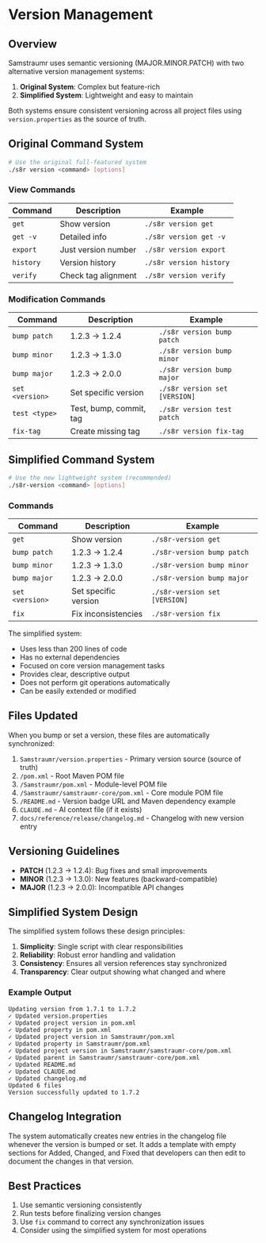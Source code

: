 <!--
Copyright (c) 2025 Eric C. Mumford (@heymumford)

This software was developed with analytical assistance from AI tools 
including Claude 3.7 Sonnet, Claude Code, and Google Gemini Deep Research,
which were used as paid services. All intellectual property rights 
remain exclusively with the copyright holder listed above.

Licensed under the Mozilla Public License 2.0
-->


# Version Management

## Overview

Samstraumr uses semantic versioning (MAJOR.MINOR.PATCH) with two alternative version management systems:

1. **Original System**: Complex but feature-rich
2. **Simplified System**: Lightweight and easy to maintain

Both systems ensure consistent versioning across all project files using `version.properties` as the source of truth.

## Original Command System

```bash
# Use the original full-featured system
./s8r version <command> [options]
```

### View Commands

| Command | Description | Example |
|---------|-------------|---------|
| `get` | Show version | `./s8r version get` |
| `get -v` | Detailed info | `./s8r version get -v` |
| `export` | Just version number | `./s8r version export` |
| `history` | Version history | `./s8r version history` |
| `verify` | Check tag alignment | `./s8r version verify` |

### Modification Commands

| Command | Description | Example |
|---------|-------------|---------|
| `bump patch` | 1.2.3 → 1.2.4 | `./s8r version bump patch` |
| `bump minor` | 1.2.3 → 1.3.0 | `./s8r version bump minor` |
| `bump major` | 1.2.3 → 2.0.0 | `./s8r version bump major` |
| `set <version>` | Set specific version | `./s8r version set [VERSION]` |
| `test <type>` | Test, bump, commit, tag | `./s8r version test patch` |
| `fix-tag` | Create missing tag | `./s8r version fix-tag` |

## Simplified Command System

```bash
# Use the new lightweight system (recommended)
./s8r-version <command> [options]
```

### Commands

| Command | Description | Example |
|---------|-------------|---------|
| `get` | Show version | `./s8r-version get` |
| `bump patch` | 1.2.3 → 1.2.4 | `./s8r-version bump patch` |
| `bump minor` | 1.2.3 → 1.3.0 | `./s8r-version bump minor` |
| `bump major` | 1.2.3 → 2.0.0 | `./s8r-version bump major` |
| `set <version>` | Set specific version | `./s8r-version set [VERSION]` |
| `fix` | Fix inconsistencies | `./s8r-version fix` |

The simplified system:
- Uses less than 200 lines of code
- Has no external dependencies
- Focused on core version management tasks
- Provides clear, descriptive output
- Does not perform git operations automatically
- Can be easily extended or modified

## Files Updated

When you bump or set a version, these files are automatically synchronized:

1. `Samstraumr/version.properties` - Primary version source (source of truth)
2. `/pom.xml` - Root Maven POM file
3. `/Samstraumr/pom.xml` - Module-level POM file
4. `/Samstraumr/samstraumr-core/pom.xml` - Core module POM file
5. `/README.md` - Version badge URL and Maven dependency example
6. `CLAUDE.md` - AI context file (if it exists)
7. `docs/reference/release/changelog.md` - Changelog with new version entry

## Versioning Guidelines

- **PATCH** (1.2.3 → 1.2.4): Bug fixes and small improvements
- **MINOR** (1.2.3 → 1.3.0): New features (backward-compatible)
- **MAJOR** (1.2.3 → 2.0.0): Incompatible API changes

## Simplified System Design

The simplified system follows these design principles:

1. **Simplicity**: Single script with clear responsibilities
2. **Reliability**: Robust error handling and validation
3. **Consistency**: Ensures all version references stay synchronized
4. **Transparency**: Clear output showing what changed and where

### Example Output

```
Updating version from 1.7.1 to 1.7.2
✓ Updated version.properties
✓ Updated project version in pom.xml
✓ Updated property in pom.xml
✓ Updated project version in Samstraumr/pom.xml
✓ Updated property in Samstraumr/pom.xml
✓ Updated project version in Samstraumr/samstraumr-core/pom.xml
✓ Updated parent in Samstraumr/samstraumr-core/pom.xml
✓ Updated README.md
✓ Updated CLAUDE.md
✓ Updated changelog.md
Updated 6 files
Version successfully updated to 1.7.2
```

## Changelog Integration

The system automatically creates new entries in the changelog file whenever the version is bumped or set. It adds a template with empty sections for Added, Changed, and Fixed that developers can then edit to document the changes in that version.

## Best Practices

1. Use semantic versioning consistently
2. Run tests before finalizing version changes
3. Use `fix` command to correct any synchronization issues
4. Consider using the simplified system for most operations
